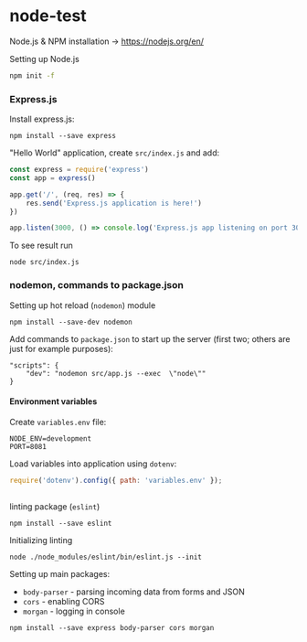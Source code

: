 # node-test

Node.js & NPM installation -> https://nodejs.org/en/


Setting up Node.js
```bash
npm init -f
```

### Express.js

Install express.js:
```
npm install --save express
```
"Hello World" application, create `src/index.js` and add:
```javascript
const express = require('express')
const app = express()

app.get('/', (req, res) => {
    res.send('Express.js application is here!')
})

app.listen(3000, () => console.log('Express.js app listening on port 3000!'))
```
To see result run
```
node src/index.js
```

### nodemon, commands to package.json

Setting up hot reload (`nodemon`) module
```
npm install --save-dev nodemon
```
Add commands to `package.json` to start up the server (first two; others are just for example purposes):
```
"scripts": {
    "dev": "nodemon src/app.js --exec  \"node\""
}
```

#### Environment variables

Create `variables.env` file:
```
NODE_ENV=development
PORT=8081
```

Load variables into application using `dotenv`:
```javascript
require('dotenv').config({ path: 'variables.env' });
```

## #############


linting package (`eslint`)
```
npm install --save eslint
```
Initializing linting
```
node ./node_modules/eslint/bin/eslint.js --init
```


Setting up main packages:
* `body-parser` - parsing incoming data from forms and JSON
* `cors` - enabling CORS
* `morgan` - logging in console
```
npm install --save express body-parser cors morgan
```






